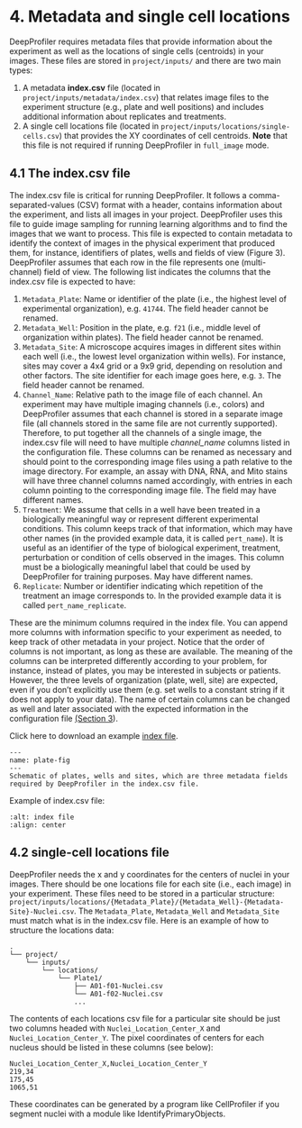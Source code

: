 # 4. Metadata and single cell locations

DeepProfiler requires metadata files that provide information about the experiment as well as the locations of single cells (centroids) in your images. These files are stored in `project/inputs/` and there are two main types: 

1. A metadata **index.csv** file (located in `project/inputs/metadata/index.csv`) that relates image files to the experiment 
   structure (e.g., plate and well positions) and includes additional information about replicates and treatments.
2. A single cell locations file (located in `project/inputs/locations/single-cells.csv`) that provides the XY coordinates 
    of cell centroids. **Note** that this file is not required if running DeepProfiler in `full_image` mode.

## **4.1 The index.csv file**

The index.csv file is critical for running DeepProfiler. It follows a comma-separated-values (CSV) format with a header, 
contains information about the experiment, and lists all images in your project. DeepProfiler uses this file to guide image
sampling for running learning algorithms and to find the images that we want to process. This file is expected to contain 
metadata to identify the context of images in the physical experiment that produced them, for instance, identifiers of plates, 
wells and fields of view (Figure 3). DeepProfiler assumes that each row in the file represents one (multi-channel) field of 
view. The following list indicates the columns that the index.csv file is expected to have:


1. `Metadata_Plate`: Name or identifier of the plate (i.e., the highest level of experimental organization), e.g. `41744`. The field header cannot be renamed.
2. `Metadata_Well`: Position in the plate, e.g. `f21` (i.e., middle level of organization within plates). The field header cannot be renamed.
3. `Metadata_Site`: A microscope acquires images in different sites within each well (i.e., the lowest level organization 
    within wells). For instance, sites may cover a 4x4 grid or a 9x9 grid, depending on resolution and other factors. 
    The site identifier for each image goes here, e.g. `3`. The field header cannot be renamed.
4. `Channel_Name`: Relative path to the image file of each channel. An experiment may have multiple imaging channels 
    (i.e., colors) and DeepProfiler assumes that each channel is stored in a separate image file (all channels stored in 
    the same file are not currently supported). Therefore, to put together all the channels of a single image, the index.csv 
    file will need to have multiple _channel_name_ columns listed in the configuration file. These columns can be renamed as 
    necessary and should point to the corresponding image files using a path relative to the image directory. For example, 
    an assay with DNA, RNA, and Mito stains will have three channel columns named accordingly, with entries in each column 
    pointing to the corresponding image file. The field may have different names.
5. `Treatment`: We assume that cells in a well have been treated in a biologically meaningful way or represent different 
    experimental conditions. This column keeps track of that information, which may have other names (in the provided example 
    data, it is called `pert_name`). It is useful as an identifier of the type of biological experiment, treatment, perturbation 
    or condition of cells observed in the images. This column must be a biologically meaningful label that could be used by 
    DeepProfiler for training purposes. May have different names.
6. `Replicate`: Number or identifier indicating which repetition of the treatment an image corresponds to. In the provided 
    example data it is called `pert_name_replicate`.

These are the minimum columns required in the index file. You can append more columns with information specific to your 
experiment as needed, to keep track of other metadata in your project. Notice that the order of columns is not important, 
as long as these are available. The meaning of the columns can be interpreted differently according to your problem, for 
instance, instead of plates, you may be interested in subjects or patients. However, the three levels of organization 
(plate, well, site) are expected, even if you don’t explicitly use them (e.g. set wells to a constant string if it does not 
apply to your data). The name of certain columns can be changed as well and later associated with the expected information 
in the configuration file [(Section 3](#heading=h.5i3187icaj4t)).

Click here to download an example [index file](/assets/index.csv).


```{figure} images/image3.png
---
name: plate-fig
---
Schematic of plates, wells and sites, which are three metadata fields required by DeepProfiler in the index.csv file.
```


Example of index.csv file:

```{image} images/image4.png
:alt: index file
:align: center
```
## **4.2 single-cell locations file**

DeepProfiler needs the x and y coordinates for the centers of nuclei in your images. There should be one locations file for each site (i.e., each image) in your experiment. These files need to be stored in a particular structure: `project/inputs/locations/{Metadata_Plate}/{Metadata_Well}-{Metadata-Site}-Nuclei.csv`. The `Metadata_Plate`, `Metadata_Well` and `Metadata_Site` must match what is in the index.csv file. Here is an example of how to structure the locations data: 

```
.
└── project/
    └── inputs/
        └── locations/
            └── Plate1/
                ├── A01-f01-Nuclei.csv
                └── A01-f02-Nuclei.csv
                ...
```

The contents of each locations csv file for a particular site should be just two columns headed with `Nuclei_Location_Center_X` and `Nuclei_Location_Center_Y`. The pixel coordinates of centers for each nucleus should be listed in these columns (see below):

```
Nuclei_Location_Center_X,Nuclei_Location_Center_Y
219,34
175,45
1065,51
```

These coordinates can be generated by a program like CellProfiler if you segment nuclei with a module like IdentifyPrimaryObjects.
